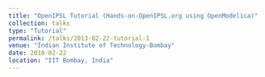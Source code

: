 ```yaml
---
title: "OpenIPSL Tutorial (Hands-on-OpenIPSL.org using OpenModelica)"
collection: talks
type: "Tutorial"
permalink: /talks/2013-02-22-tutorial-1
venue: "Indian Institute of Technology-Bombay"
date: 2018-02-22
location: "IIT Bombay, India"
---
```



